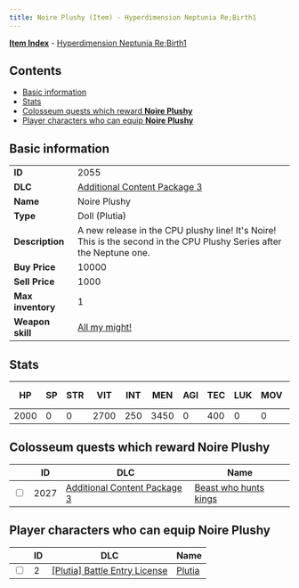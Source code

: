 ```yaml
---
title: Noire Plushy (Item) - Hyperdimension Neptunia Re;Birth1
---
```


[**Item Index**](/neptunia/rb1/item/index.html) - [Hyperdimension Neptunia Re;Birth1](/neptunia/rb1)

## Contents

- [Basic information](#basic-information)
- [Stats](#stats)
- [Colosseum quests which reward **Noire Plushy**](#colosseum-quests-which-reward-noire-plushy)
- [Player characters who can equip **Noire Plushy**](#player-characters-who-can-equip-noire-plushy)

## Basic information

|   |   |
| -- | -- |
| **ID** | 2055 |
| **DLC** | [Additional Content Package 3](/neptunia/rb1/dlc/12-pack3.html) |
| **Name** | Noire Plushy |
| **Type** | Doll (Plutia) |
| **Description** | A new release in the CPU plushy line! It's Noire! This is the second in the CPU Plushy Series after the Neptune one. |
| **Buy Price** | 10000 |
| **Sell Price** | 1000 |
| **Max inventory** | 1 |
| **Weapon skill** | [All my might!](/neptunia/rb1/skill/7-203-all-my-might.html) |


## Stats

| HP | SP | STR | VIT | INT | MEN | AGI | TEC | LUK | MOV | Fire res. | Ice res. | Wind res. | Lightning res. |
| -- | -- | --- | --- | --- | --- | --- | --- | --- | --- | --------- | -------- | --------- | -------------- |
| 2000 | 0 | 0 | 2700 | 250 | 3450 | 0 | 400 | 0 | 0 | 0 | 0 | 0 | 0 |


## Colosseum quests which reward **Noire Plushy**

|    | ID | DLC | Name |
| -- | -- | --- | ---- |
| <input type="checkbox" id="rb1-colosseum-12-2027" class="trackbox" /> | 2027 | [Additional Content Package 3](/neptunia/rb1/dlc/12-pack3.html) | [Beast who hunts kings](/neptunia/rb1/colosseum/12-2027-beast-who-hunts-kings.html) |


## Player characters who can equip **Noire Plushy**

|    | ID | DLC | Name |
| -- | -- | --- | ---- |
| <input type="checkbox" id="rb1-player-7-2" class="trackbox" /> | 2 | [[Plutia] Battle Entry License](/neptunia/rb1/dlc/7-plutia.html) | [Plutia](/neptunia/rb1/player/7-2-plutia.html) |
